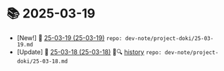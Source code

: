 # 📚 2025-03-19
- [New!] 📗 [25-03-19 (25-03-19)](https://til.qriosity.dev/dev-note/project-doki/25-03-19) `repo: dev-note/project-doki/25-03-19.md`
- [Update] 📙 [25-03-18 (25-03-18)](https://til.qriosity.dev/dev-note/project-doki/25-03-18) 📃🔍 [history](https://github.com/Queue-ri/TIL/commits/main/dev-note/project-doki/25-03-18.md?since=2025-03-19T00:00:00Z&until=2025-03-19T23:59:59Z) `repo: dev-note/project-doki/25-03-18.md`

